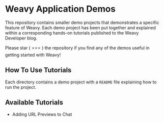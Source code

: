 # Weavy Application Demos

This repository contains smaller demo projects that demonstrates a specific feature of Weavy. Each demo project has been put together and explained within a corresponding hands-on tutorials published to the Weavy Developer blog.

Please star ( ⭐️⭐️⭐️ ) the repository if you find any of the demos useful in getting started with Weavy!

## How To Use Tutorials

Each directory contains a demo project with a `README` file explaining how to run the project. 

## Available Tutorials 

- Adding URL Previews to Chat